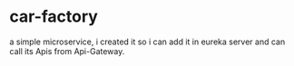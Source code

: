 # car-factory

a simple microservice, i created it so i can add it in eureka server and can call its Apis from Api-Gateway.
